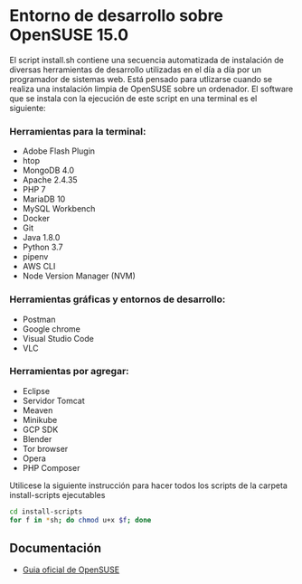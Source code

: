 # Entorno de desarrollo sobre OpenSUSE 15.0
El script install.sh contiene una secuencia automatizada de instalación de diversas herramientas de desarrollo utilizadas en el día a día por un programador de sistemas web. Está pensado para utlizarse cuando se realiza una instalación limpia de OpenSUSE sobre un ordenador. El software que se instala con la ejecución de este script en una terminal es el siguiente:

### Herramientas para la terminal:

 - Adobe Flash Plugin
 - htop
 - MongoDB 4.0
 - Apache 2.4.35
 - PHP 7
 - MariaDB 10
 - MySQL Workbench
 - Docker
 - Git
 - Java 1.8.0
 - Python 3.7
 - pipenv
 - AWS CLI
 - Node Version Manager (NVM)

### Herramientas gráficas y entornos de desarrollo:
 - Postman
 - Google chrome
 - Visual Studio Code
 - VLC

### Herramientas por agregar:

 - Eclipse
 - Servidor Tomcat
 - Meaven
 - Minikube
 - GCP SDK
 - Blender
 - Tor browser
 - Opera
 - PHP Composer

Utilicese la siguiente instrucción para hacer todos los scripts de la carpeta install-scripts ejecutables

```bash
cd install-scripts
for f in *sh; do chmod u+x $f; done
```

## Documentación
 - [Guia oficial de OpenSUSE](https://doc.opensuse.org/documentation/leap/reference/html/book.opensuse.reference/book.opensuse.reference.html) 